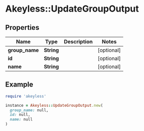 # Akeyless::UpdateGroupOutput

## Properties

| Name | Type | Description | Notes |
| ---- | ---- | ----------- | ----- |
| **group_name** | **String** |  | [optional] |
| **id** | **String** |  | [optional] |
| **name** | **String** |  | [optional] |

## Example

```ruby
require 'akeyless'

instance = Akeyless::UpdateGroupOutput.new(
  group_name: null,
  id: null,
  name: null
)
```

